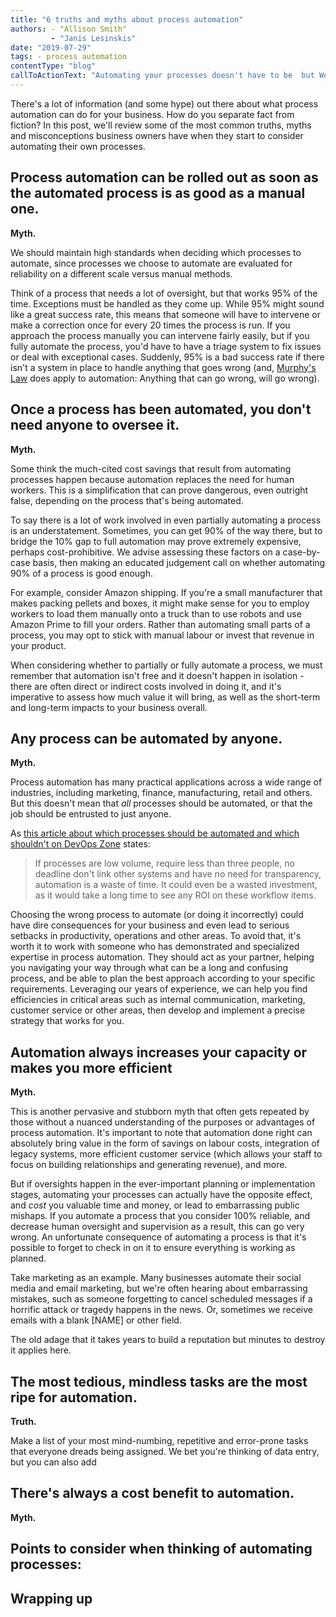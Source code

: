 ```yaml
---
title: "6 truths and myths about process automation"
authors: - "Allison Smith"
         - "Janis Lesinskis"
date: "2019-07-29"
tags: - process automation
contentType: "blog"
callToActionText: "Automating your processes doesn't have to be  but We'd love to chat. Fill in the form below and we will be in touch."
---
```


There's a lot of information (and some hype) out there about what process automation can do for your business. How do you separate fact from fiction? In this post, we'll review some of the most common truths, myths and misconceptions business owners have when they start to consider automating their own processes. 

## Process automation can be rolled out as soon as the automated process is as good as a manual one.

**Myth.**

We should maintain high standards when deciding which processes to automate, since processes we choose to automate are evaluated for reliability on a different scale versus manual methods. 

Think of a process that needs a lot of oversight, but that works 95% of the time. Exceptions must be handled as they come up. While 95% might sound like a great success rate, this means that someone will have to intervene or make a correction once for every 20 times the process is run. If you approach the process manually you can intervene fairly easily, but if you fully automate the process, you'd have to have a triage system to fix issues or deal with exceptional cases. Suddenly, 95% is a bad success rate if there isn't a system in place to handle anything that goes wrong (and, [Murphy's Law](https://en.wikipedia.org/wiki/Murphy%27s_law) does apply to automation: Anything that can go wrong, will go wrong).



## Once a process has been automated, you don't need anyone to oversee it.

**Myth.**

Some think the much-cited cost savings that result from automating processes happen because automation replaces the need for human workers. This is a simplification that can prove dangerous, even outright false, depending on the process that's being automated. 

To say there is a lot of work involved in even partially automating a process is an understatement. Sometimes, you can get 90% of the way there, but to bridge the 10% gap to full automation may prove extremely expensive, perhaps cost-prohibitive. We advise assessing these factors on a case-by-case basis, then making an educated judgement call on whether automating 90% of a process is good enough. 

For example, consider Amazon shipping. If you're a small manufacturer that makes packing pellets and boxes, it might make sense for you to employ workers to load them manually onto a truck than to use robots and use Amazon Prime to fill your orders. Rather than automating small parts of a process, you may opt to stick with manual labour or invest that revenue in your product. 

When considering whether to partially or fully automate a process, we must remember that automation isn't free and it doesn't happen in isolation - there are often direct or indirect costs involved in doing it, and it's imperative to assess how much value it will bring, as well as the short-term and long-term impacts to your business overall. 



## Any process can be automated by anyone.

**Myth.**

Process automation has many practical applications across a wide range of industries, including marketing, finance, manufacturing, retail and others. But this doesn't mean that *all* processes should be automated, or that the job should be entrusted to just anyone. 

As [this article about which processes should be automated and which shouldn't on DevOps Zone](https://dzone.com/articles/what-to-automate-and-what-not-to-automate) states:

> If processes are low volume, require less than three people, no deadline don't link other systems and have no need for transparency, automation is a waste of time. It could even be a wasted investment, as it would take a long time to see any ROI on these workflow items.

Choosing the wrong process to automate (or doing it incorrectly) could have dire consequences for your business and even lead to serious setbacks in productivity, operations and other areas. To avoid that, it's worth it to work with someone who has demonstrated and specialized expertise in process automation. They should act as your partner, helping you navigating your way through what can be a long and confusing process, and be able to plan the best approach according to your specific requirements. Leveraging our years of experience, we can help you find efficiencies in critical areas such as internal communication, marketing, customer service or other areas, then develop and implement a precise strategy that works for you.



## Automation always increases your capacity or makes you more efficient 

**Myth.**

This is another pervasive and stubborn myth that often gets repeated by those without a nuanced understanding of the purposes or advantages of process automation. It's important to note that automation done right can absolutely bring value in the form of savings on labour costs, integration of legacy systems, more efficient customer service (which allows your staff to focus on building relationships and generating revenue), and more. 

But if oversights happen in the ever-important planning or implementation stages, automating your processes can actually have the opposite effect, and *cost* you valuable time and money, or lead to embarrassing public mishaps. If you automate a process that you consider 100% reliable, and decrease human oversight and supervision as a result, this can go very wrong. An unfortunate consequence of automating a process is that it's possible to forget to check in on it to ensure everything is working as planned. 

Take marketing as an example. Many businesses automate their social media and email marketing, but we're often hearing about embarrassing mistakes, such as someone forgetting to cancel scheduled messages if a horrific attack or tragedy happens in the news. Or, sometimes we receive emails with a blank [NAME] or other field. 

The old adage that it takes years to build a reputation but minutes to destroy it applies here.



## The most tedious, mindless tasks are the most ripe for automation.

**Truth.**

Make a list of your most mind-numbing, repetitive and error-prone tasks that everyone dreads being assigned. We bet you're thinking of data entry, but you can also add 



## There's always a cost benefit to automation.

**Myth.** 



## Points to consider when thinking of automating processes:



## Wrapping up 